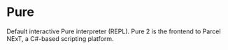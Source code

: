 ﻿# Pure

Default interactive Pure interpreter (REPL). Pure 2 is the frontend to Parcel NExT, a C#-based scripting platform.